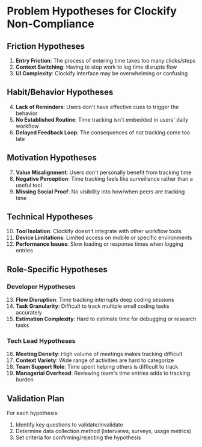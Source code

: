 # Problem Hypotheses for Clockify Non-Compliance

## Friction Hypotheses
1. **Entry Friction**: The process of entering time takes too many clicks/steps
2. **Context Switching**: Having to stop work to log time disrupts flow
3. **UI Complexity**: Clockify interface may be overwhelming or confusing

## Habit/Behavior Hypotheses
4. **Lack of Reminders**: Users don't have effective cues to trigger the behavior
5. **No Established Routine**: Time tracking isn't embedded in users' daily workflow
6. **Delayed Feedback Loop**: The consequences of not tracking come too late

## Motivation Hypotheses
7. **Value Misalignment**: Users don't personally benefit from tracking time
8. **Negative Perception**: Time tracking feels like surveillance rather than a useful tool
9. **Missing Social Proof**: No visibility into how/when peers are tracking time

## Technical Hypotheses
10. **Tool Isolation**: Clockify doesn't integrate with other workflow tools
11. **Device Limitations**: Limited access on mobile or specific environments
12. **Performance Issues**: Slow loading or response times when logging entries

## Role-Specific Hypotheses

### Developer Hypotheses
13. **Flow Disruption**: Time tracking interrupts deep coding sessions
14. **Task Granularity**: Difficult to track multiple small coding tasks accurately
15. **Estimation Complexity**: Hard to estimate time for debugging or research tasks

### Tech Lead Hypotheses
16. **Meeting Density**: High volume of meetings makes tracking difficult
17. **Context Variety**: Wide range of activities are hard to categorize
18. **Team Support Role**: Time spent helping others is difficult to track
19. **Managerial Overhead**: Reviewing team's time entries adds to tracking burden

## Validation Plan
For each hypothesis:
1. Identify key questions to validate/invalidate
2. Determine data collection method (interviews, surveys, usage metrics)
3. Set criteria for confirming/rejecting the hypothesis
